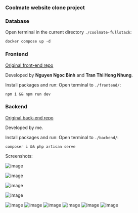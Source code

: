 ### Coolmate website clone project

### Database

Open terminal in the current directory  `./coolmate-fullstack`:

```
docker compose up -d
```

### Frontend

[Original front-end repo](https://github.com/tinatran274/coolmate-clone-client)

Developed by **Nguyen Ngoc Binh** and **Tran Thi Hong Nhung**.

Install packages and run: Open terminal to `./frontend/`:

```
npm i && npm run dev
```

### Backend

[Original back-end repo](https://github.com/toilacube/laravel-cute)

Developed by me.

Install packages and run: Open terminal to `./backend/`:

```
composer i && php artisan serve
```

Screenshots:

![image](https://github.com/user-attachments/assets/af329288-05c8-46a7-9aaa-c7375a6ea368)

![image](https://github.com/user-attachments/assets/2f94edcd-2afd-4233-882e-3c3ee6389f1a)

![image](https://github.com/user-attachments/assets/2a18eeca-b4ac-42fa-9f74-84b29ce71260)

![image](https://github.com/user-attachments/assets/f43d6226-e3af-493a-988b-ea1f4813d935)

![image](https://github.com/user-attachments/assets/cdd21fd2-f38e-4a44-ab4c-e74c9856ffcc)
![image](https://github.com/user-attachments/assets/98236550-317d-4243-b0e2-83ee34e6faf7)
![image](https://github.com/user-attachments/assets/1ca45db0-062a-4fcc-8b53-0a865587d9cf)
![image](https://github.com/user-attachments/assets/40601f8d-eb78-47bb-bd0f-9774aa0b553c)
![image](https://github.com/user-attachments/assets/b7fb6e5b-08ec-4727-afd5-f0438fa43e80)
![image](https://github.com/user-attachments/assets/4cdcd926-0cc2-4e07-9c09-71c90e78ae1e)
